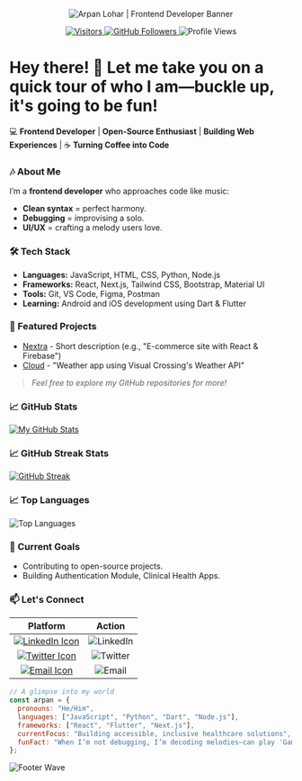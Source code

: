 <p align="center">
  <img
    src="https://capsule-render.vercel.app/api?type=waving&height=300&color=gradient&text=Arpan%20Lohar&fontSize=70&fontAlign=50&fontAlignY=40&desc=Frontend%20Developer%20%7C%20Open%20Source%20Enthusiast%20%7C%20Learning%20Flutter&descSize=20&animation=twinkling"
    alt="Arpan Lohar | Frontend Developer Banner"
    style="max-width: 100%; height: auto;"
  />
</p>

<p align="center">
  <a href="https://visitorbadge.io/status?path=https%3A%2F%2Fgithub.com%2Fdevarpanlohar">
    <img src="https://api.visitorbadge.io/api/visitors?path=https%3A%2F%2Fgithub.com%2Fdevarpanlohar&countColor=%23263759&style=flat-square" alt="Visitors" />
  </a>
  <a href="https://github.com/devarpanlohar?tab=followers">
    <img src="https://img.shields.io/github/followers/devarpanlohar?logo=github&style=flat-square&color=1DA1F2" alt="GitHub Followers" />
  </a>
  <img src="https://komarev.com/ghpvc/?username=devarpanlohar&color=blue&style=flat-square" alt="Profile Views" />
</p>

# Hey there! 🌟 Let me take you on a quick tour of who I am—buckle up, it's going to be fun!

💻 **Frontend Developer** | **Open-Source Enthusiast** | **Building Web Experiences** | ☕ **Turning Coffee into Code**

### 🎶 About Me

I’m a **frontend developer** who approaches code like music:

- **Clean syntax** = perfect harmony.
- **Debugging** = improvising a solo.
- **UI/UX** = crafting a melody users love.

### 🛠️ Tech Stack

- **Languages:** JavaScript, HTML, CSS, Python, Node.js
- **Frameworks:** React, Next.js, Tailwind CSS, Bootstrap, Material UI
- **Tools:** Git, VS Code, Figma, Postman
- **Learning:** Android and iOS development using Dart & Flutter

### 🚀 Featured Projects

- [Nextra](https://github.com/devarpanlohar/nextra) - Short description (e.g., "E-commerce site with React & Firebase")
- [Cloud](https://github.com/devarpanlohar/cloud) - "Weather app using Visual Crossing's Weather API"

> _Feel free to explore my GitHub repositories for more!_  

### 📈 GitHub Stats

[![My GitHub Stats](https://github-readme-stats.vercel.app/api?username=devarpanlohar&show_icons=true&theme=radical)](https://github.com/devarpanlohar)

### 📈 GitHub Streak Stats

[![GitHub Streak](https://github-readme-streak-stats.herokuapp.com?user=devarpanlohar&theme=blueberry)](https://git.io/streak-stats)

### 📈 Top Languages

<img src="https://github-readme-stats.vercel.app/api/top-langs/?username=devarpanlohar&layout=compact&theme=radical&hide_border=true" alt="Top Languages" />

### 🌱 Current Goals

- Contributing to open-source projects.
- Building Authentication Module, Clinical Health Apps.

### 📫 Let's Connect

| Platform | Action |
|:-------------:|:------:|
| [![LinkedIn Icon](https://img.icons8.com/fluency/22/linkedin.png)](https://www.linkedin.com/in/yourprofile) | <img src="https://img.shields.io/badge/LinkedIn-0077B5?logo=linkedin&logoColor=white&style=for-the-badge" alt="LinkedIn" /> |
| [![Twitter Icon](https://img.icons8.com/ios-filled/22/twitterx--v1.png)](https://twitter.com/yourhandle) | <img src="https://img.shields.io/badge/Twitter-1DA1F2?logo=twitter&logoColor=white&style=for-the-badge" alt="Twitter" /> |
| [![Email Icon](https://img.icons8.com/emoji/22/e-mail.png)](mailto:devarpanlohar@gmail.com) | <img src="https://img.shields.io/badge/Gmail-D14836?logo=gmail&logoColor=white&style=for-the-badge" alt="Email" /> |

```js
// A glimpse into my world
const arpan = {
  pronouns: "He/Him",
  languages: ["JavaScript", "Python", "Dart", "Node.js"],
  frameworks: ["React", "Flutter", "Next.js"],
  currentFocus: "Building accessible, inclusive healthcare solutions",
  funFact: "When I’m not debugging, I’m decoding melodies—can play 'Game of Thrones OST' backwards while crafting beats 🎸",
};
```

![Footer Wave](https://capsule-render.vercel.app/api?type=waving&color=gradient&height=150&section=footer&fontSize=50&fontAlign=50&fontAlignY=65)
